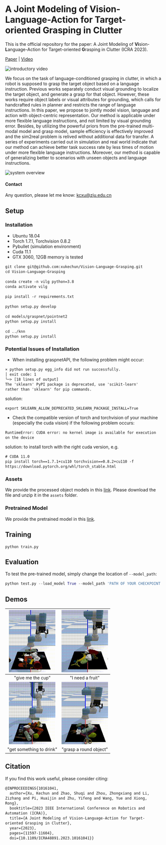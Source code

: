 # A Joint Modeling of Vision-Language-Action for Target-oriented Grasping in Clutter
This is the official repository for the paper: A Joint Modeling of **Vi**sion-**L**anguage-Action for Target-oriented **G**rasping in Clutter (ICRA 2023).

[Paper](https://arxiv.org/abs/2302.12610) | [Video](https://www.bilibili.com/video/BV1yh4y1a7Ha/?spm_id_from=333.999.0.0)

![introductory video](images/vilg_video.gif)

We focus on the task of language-conditioned grasping in clutter, in which a robot is supposed to grasp the target object based on a language instruction. Previous works separately conduct visual grounding to localize the target object, and generate a grasp for that object. However, these works require object labels or visual attributes for grounding, which calls for handcrafted rules in planner and restricts the range of language instructions. In this paper, we propose to jointly model vision, language and action with object-centric representation. Our method is applicable under more flexible language instructions, and not limited by visual grounding error. Besides, by utilizing the powerful priors from the pre-trained multi-modal model and grasp model, sample efficiency is effectively improved and the sim2real problem is relived without additional data for transfer. A series of experiments carried out in simulation and real world indicate that our method can achieve better task success rate by less times of motion under more flexible language instructions. Moreover, our method is capable of generalizing better to scenarios with unseen objects and language instructions.

![system overview](images/system.png)

#### Contact

Any question, please let me know: kcxu@zju.edu.cn

## Setup
###  Installation

- Ubuntu 18.04
- Torch 1.7.1, Torchvision 0.8.2
- Pybullet (simulation environment)
- Cuda 11.1
- GTX 3060, 12GB memory is tested

```
git clone git@github.com:xukechun/Vision-Language-Grasping.git
cd Vision-Language-Grasping

conda create -n vilg python=3.8
conda activate vilg

pip install -r requirements.txt

python setup.py develop

cd models/graspnet/pointnet2
python setup.py install

cd ../knn
python setup.py install
```

###  Potential Issues of Installation
- When installing graspnetAPI, the following problem might occur:
```
× python setup.py egg_info did not run successfully.
│ exit code: 1
╰─> [18 lines of output]
The 'sklearn' PyPI package is deprecated, use 'scikit-learn'
rather than 'sklearn' for pip commands.
```
solution:
```
export SKLEARN_ALLOW_DEPRECATED_SKLEARN_PACKAGE_INSTALL=True
```
- Check the compatible version of torch and torchvision of your machine (especially the cuda vision) if the following problem occurs:
```
RuntimeError: CUDA error: no kernel image is available for execution on the device
```
solution: to install torch with the right cuda version, e.g.
```
# CUDA 11.0
pip install torch==1.7.1+cu110 torchvision==0.8.2+cu110 -f https://download.pytorch.org/whl/torch_stable.html
```

### Assets
We provide the processed object models in this [link](https://drive.google.com/drive/folders/1WxKDFXJktoqiP0jmkDZrMCcNNBx5u-YM?usp=drive_link). Please download the file and unzip it in the `assets` folder.

### Pretrained Model
We provide the pretrained model in this [link](https://drive.google.com/drive/folders/1LCuoXX92X8L9wqJTbVqvskjRhTJrDDay?usp=sharing). 


## Training

```
python train.py
```

## Evaluation
To test the pre-trained model, simply change the location of `--model_path`:

```python
python test.py --load_model True --model_path 'PATH OF YOUR CHECKPOINT FILE'
```

## Demos
<div align="left">

| <img src="images/a.gif" width="150" height="200"/> | <img src="images/b.gif" width="150" height="200" /> |
|:--:|:--:|
|"give me the cup"|"I need a fruit"|
| <img src="images/c.gif" width="150" height="200" title="c" alt="alt text"/>  | <img src="images/d.gif" width="150" height="200"/> |
|"get something to drink"|"grasp a round object"|


## Citation

If you find this work useful, please consider citing:

```
@INPROCEEDINGS{10161041,
  author={Xu, Kechun and Zhao, Shuqi and Zhou, Zhongxiang and Li, Zizhang and Pi, Huaijin and Zhu, Yifeng and Wang, Yue and Xiong, Rong},
  booktitle={2023 IEEE International Conference on Robotics and Automation (ICRA)}, 
  title={A Joint Modeling of Vision-Language-Action for Target-oriented Grasping in Clutter}, 
  year={2023},
  pages={11597-11604},
  doi={10.1109/ICRA48891.2023.10161041}}
```

